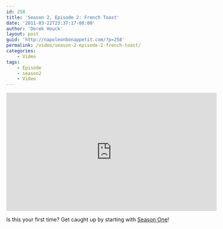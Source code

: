 ```yaml
---
id: 258
title: 'Season 2, Episode 2: French Toast'
date: '2011-03-22T23:37:17-08:00'
author: 'Derek Houck'
layout: post
guid: 'http://napoleonbonappetit.com/?p=258'
permalink: /video/season-2-episode-2-french-toast/
categories:
    - Video
tags:
    - Episode
    - season2
    - Video
---
```


<iframe allowfullscreen="" frameborder="0" height="315" loading="lazy" src="http://www.youtube.com/embed/18MtuKxLF4c?rel=0" width="560"></iframe>

Is this your first time? Get caught up by starting with [Season One](/episodes/)!